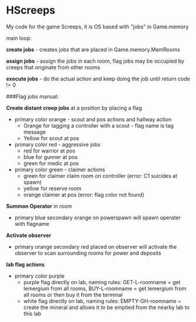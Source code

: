 # HScreeps

My code for the game Screeps, it is OS based with "jobs" in Game.memory

main loop:

**create jobs** - creates jobs that are placed in Game.memory.MemRooms

**assign jobs** - assign the jobs in each room, flag jobs may be occupied by creeps that originate from other rooms

**execute jobs** - do the actual action and keep doing the job until return code != 0

###Flag jobs manual:

**Create distant creep jobs** at a position by placing a flag

-   primary color orange - scout and pos actions and hallway action
    -   Orange for tagging a controller with a scout - flag name is tag message
    -   Yellow for scout at pos
-   primary color red - aggressive jobs
    -   red for warrior at pos
    -   blue for gunner at pos
    -   green for medic at pos
-   primary color green - claimer actions
    -   green for claimer claim room on controller (error: C1 suicides at spawn)
    -   yellow for reserve room
    -   orange claimer at pos (error: flag color not found)

**Summon Operator** in room

-   primary blue secondary orange on powerspawn will spawn operater with flagname

**Activate observer**

-   primary orange secondary red placed on observer will activate the observer to scan surrounding rooms for power and deposits

**lab flag actions**

-   primary color purple
    -   purple flag directly on lab, naming rules: GET-L-roomname = get lemergium from all rooms, BUY-L-roomname = get lemergium from all rooms or then buy it from the terminal
    -   white flag directly on lab, naming rules: EMPTY-GH-roomname = create the mineral and allows it to be emptied from the nearby lab to this lab
